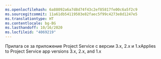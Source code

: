```yaml
---
ms.openlocfilehash: 6a88092a6a7d8d74f43c2ef85817fe00c6a5f2c9
ms.sourcegitcommit: 11a61db54119503e82faec5f99c4273e8d1247e5
ms.translationtype: HT
ms.contentlocale: bg-BG
ms.lasthandoff: 10/16/2020
ms.locfileid: "4069219"
---
```

<span data-ttu-id="05884-101">Прилага се за приложение Project Service с версии 3.x, 2.x и 1.x</span><span class="sxs-lookup"><span data-stu-id="05884-101">Applies to Project Service app versions 3.x, 2.x, and 1.x</span></span>
